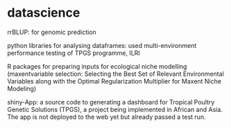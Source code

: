 # datascience
rrBLUP: for genomic prediction

python libraries for analysing dataframes: used multi-environment performance testing of TPGS programme, ILRI

R packages for preparing inputs for ecological niche modelling (maxentvariable selection: Selecting the Best Set of Relevant Environmental Variables along
with the Optimal Regularization Multiplier for Maxent Niche Modeling)

shiny-App: a source code to generating a dashboard for Tropical Poultry Genetic Solutions (TPGS), a project being implemented in African and Asia. The app is not deployed to the web yet but already passed a test run.
